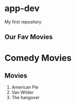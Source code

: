 # app-dev
My first repository
## Our Fav Movies ## 
# Comedy Movies
## Movies ##
1. American Pie
2. Van Wilder
3. The hangover

